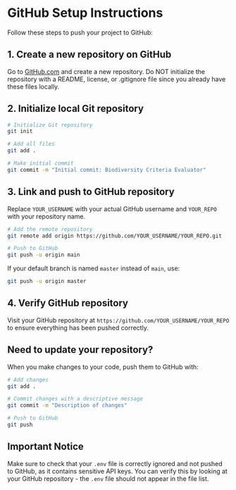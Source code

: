 # GitHub Setup Instructions

Follow these steps to push your project to GitHub:

## 1. Create a new repository on GitHub

Go to [GitHub.com](https://github.com) and create a new repository. Do NOT initialize the repository with a README, license, or .gitignore file since you already have these files locally.

## 2. Initialize local Git repository

```bash
# Initialize Git repository
git init

# Add all files
git add .

# Make initial commit
git commit -m "Initial commit: Biodiversity Criteria Evaluator"
```

## 3. Link and push to GitHub repository

Replace `YOUR_USERNAME` with your actual GitHub username and `YOUR_REPO` with your repository name.

```bash
# Add the remote repository
git remote add origin https://github.com/YOUR_USERNAME/YOUR_REPO.git

# Push to GitHub
git push -u origin main
```

If your default branch is named `master` instead of `main`, use:

```bash
git push -u origin master
```

## 4. Verify GitHub repository

Visit your GitHub repository at `https://github.com/YOUR_USERNAME/YOUR_REPO` to ensure everything has been pushed correctly.

## Need to update your repository?

When you make changes to your code, push them to GitHub with:

```bash
# Add changes
git add .

# Commit changes with a descriptive message
git commit -m "Description of changes"

# Push to GitHub
git push
```

## Important Notice

Make sure to check that your `.env` file is correctly ignored and not pushed to GitHub, as it contains sensitive API keys. You can verify this by looking at your GitHub repository - the `.env` file should not appear in the file list.
